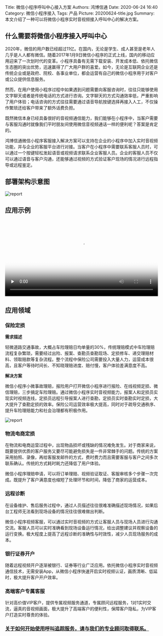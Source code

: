 Title: 微信小程序呼叫中心接入方案
Authors: 鸿博信通
Date: 2020-06-24 16:40
Category: 微信小程序接入
Tags: 产品
Picture: 20200624-title.jpg
Summary: 本文介绍了一种可以将微信小程序实时音视频接入呼叫中心的解决方案。

## 什么需要将微信小程序接入呼叫中心
2020年，微信的用户数已经超过11亿。在国内，无论是学生、成人甚至是老年人几乎是人人都有微信。随着2017年1月9日微信小程序的正式上线，国内的移动应用迎来了一次划时代的变革。小程序具备有无需下载安装、开发成本低、依托微信生态圈的突出优势，迅速赢得了广大用户群的喜爱。如今，无论是互联网企业还是传统企业或是政府、院校、各事业单位，都会运营有自己的微信小程序用于对客户或公众提供信息服务。

然而，在用户使用小程序过程中如果遇到问题需要向客服咨询时，往往只能够使用文字聊天或者是传统电话的方式进行咨询。文字聊天的方式沟通效率低，严重影响了用户体验；电话咨询的方式往往需要通过语音导航按键选择再接入人工，不仅操作繁琐还给客户带来了额外话费负担。

既然微信本身已经具备很好的音视频通信能力，我们能够在小程序中，当客户需要与客服沟通时就像我们平时朋友间使用微信音视频通话一样的便利呢？答案是肯定的。

鸿博信通微信小程序客服接入解决方案可以支持在企业的小程序中加入实时音视频功能，并与企业的客服平台进行对接。当客户在小程序中需要联系客服人员时，可以通过一个按键轻松发起语音或视频请求联系企业客服人员。企业的客服人员不仅可以通过语音与客户沟通，还能够通过视频的方式验证客户现场的情况进行远程指导或远程鉴定。

## 部署架构示意图
<img src="/view/blog/images/20200624-1.png" alt="report" class="img-fluid">

## 应用示例
<video id="video" width="100%" controls="" preload="none" poster="/view/blog/images/20200624-title.jpg">
      <source id="call-tracking" src="/view/blog/images/20200624-2.mp4" type="video/mp4">
</video>

## 应用领域

### 保险定损

**需求描述**

轻微道路交通事故，大概占车险理赔日均单量的30%，传统理赔模式中车险理赔流程复杂繁琐，需要经过出险、报案、查勘员查勘现场、定损修车、递交理赔材料、领取赔款等复杂流程。整个流程中保险公司需要投入大量人力，运营成本很高，且客户等待时间长、不知晓理赔进度、赔付慢，客户体验差满意度不高。

**解决方案**

微信小程序小微事故理赔，报险用户打开微信小程序进行报险、在线视频定损、微信理赔，三步搞定车险理赔。通过微信小程序实时音视频能力，报案人和定损员实现实时视频连线，定损员远程引导报案人进行查勘，定损员实时查勘实时定损，大大提升了查勘定损的效率。保险公司运营效率极大提高，同时对于疏导交通秩序、提升车险理赔能力和社会治理都有积极作用。

<img src="/view/blog/images/20200624-3.png" alt="report" class="img-fluid">

### 物流电商定损

在物流和电商运营过程中，出现物品损坏或残缺的情况难免发生。对于商家来说，既要提供优质的客户服务又要尽可能避免损失是一件非常棘手的问题。传统的方案采用拍照、录像，再给客服发邮件的方式，费时费力而且需要客服与客户之间多次联系确认。传统的方式耗时耗力还降低了用户体验。

微信小程序理赔申请，可以将订单理赔、视频验证取证、客服审核多个步骤一次完成。既提升了客户满意度也缩短了处理环节和时间，降低了商家的运营成本。

### 远程诊断

在设备维护、售后服务过程中，通过人员描述往往很难准确描述现场情况，如果后台工程师无法看到现场设备的情况往往很难做出判断。

微信小程序视频客服，可以通过实时音视频的方式让客服人员与现场人员进行沟通交流。客服人员可以实时准确看到现场设备运行情况，给出调整建议并观察设备的运行变换。极大程度上提高了远程诊断的准确性与时效性，减少人员现场服务的成本。

### 银行证券开户
随着远程视频开户逐渐被银行、证券等行业广泛应用。依托微信小程序实时音视频通信技术，无需安装App，从微信小程序快速开启实时视频认证，画质清晰、低延时，极大提升客户开户效率。

### 高端客户专属客服
针对高价值VIP客户，提供专属视频服务通道，专属顾问远程服务，1对1实时交流，逼真的音视频画面，极大提升了高端客户的便利性，保障客户隐私，为VIP客户打造实时尊贵的体验。

### [关于如何开始使用呼叫追踪服务，请与我们的专业顾问取得联系。](/contact.html)